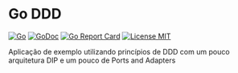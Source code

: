 # Go DDD

[![Go](https://github.com/fabianogoes/go-ddd/actions/workflows/go.yml/badge.svg)](https://github.com/fabianogoes/go-ddd/actions/workflows/go.yml)
[![GoDoc](https://img.shields.io/badge/godoc-reference-blue.svg?style=flat)](https://godoc.org/github.com/fabianogoes/go-ddd)
[![Go Report Card](https://goreportcard.com/badge/github.com/marcusolsson/goddd)](https://goreportcard.com/report/github.com/fabianogoes/go-ddd)
[![License MIT](https://img.shields.io/badge/license-MIT-lightgrey.svg?style=flat)](LICENSE)

Aplicação de exemplo utilizando princípios de DDD com um pouco arquitetura DIP e um pouco de Ports and Adapters
